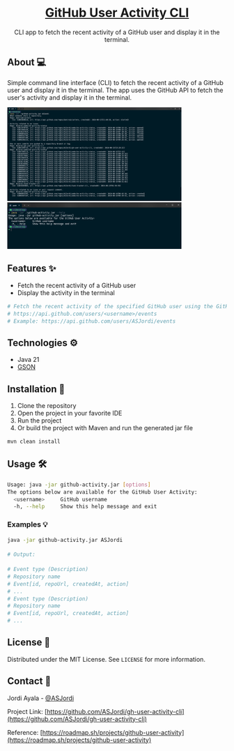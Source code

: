 <div align="center">
  <h1 align="center"><a href="https://github.com/ASJordi/gh-user-activity-cli">GitHub User Activity CLI</a></h1>

  <p align="center">CLI app to fetch the recent activity of a GitHub user and display it in the terminal.</p>
</div>

## About :computer:

Simple command line interface (CLI) to fetch the recent activity of a GitHub user and display it in the terminal. The app uses the GitHub API to fetch the user's activity and display it in the terminal.

<img src="src/main/resources/app01.png" alt="GitHub User Activity CLI" width="400"/> <br>
<img src="src/main/resources/app02.png" alt="GitHub User Activity CLI" width="400"/>

## Features :sparkles:

- Fetch the recent activity of a GitHub user
- Display the activity in the terminal

```bash
# Fetch the recent activity of the specified GitHub user using the GitHub API.
# https://api.github.com/users/<username>/events
# Example: https://api.github.com/users/ASJordi/events 
```

## Technologies :gear:

- Java 21
- [GSON](https://github.com/google/gson)

## Installation :floppy_disk:

1. Clone the repository
2. Open the project in your favorite IDE
3. Run the project
4. Or build the project with Maven and run the generated jar file

```bash
mvn clean install
```

## Usage :hammer_and_wrench:

```bash
Usage: java -jar github-activity.jar [options]
The options below are available for the GitHub User Activity:
  <username>     GitHub username
  -h, --help     Show this help message and exit
```

### Examples :bulb:

```bash
java -jar github-activity.jar ASJordi

# Output:

# Event type (Description)
# Repository name
# Event[id, repoUrl, createdAt, action]
# ...
# Event type (Description)
# Repository name
# Event[id, repoUrl, createdAt, action]
# ...
```

## License :page_facing_up:

Distributed under the MIT License. See `LICENSE` for more information.

## Contact :email:

Jordi Ayala - [@ASJordi](https://twitter.com/ASJordi)

Project Link: [https://github.com/ASJordi/gh-user-activity-cli](https://github.com/ASJordi/gh-user-activity-cli)

Reference: [https://roadmap.sh/projects/github-user-activity](https://roadmap.sh/projects/github-user-activity)
